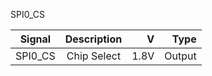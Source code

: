 SPI0_CS

|Signal        |Description |V      |Type|
| ------------- |:--------------:| -----:|------:|
|SPI0_CS    |Chip Select | 1.8V |Output |
